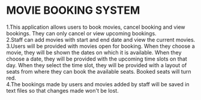# MOVIE BOOKING SYSTEM

1.This application allows users to book movies, cancel booking and view bookings. They can only cancel or view upcoming bookings.<br/>
2.Staff can add movies with start and end date and view the current movies.<br/>
3.Users will be provided with movies open for booking. When they choose a movie, they will be shown the dates on which it is available. When they choose a date, they will be 
 provided with the upcoming time slots on that day. When they select the time slot, they will be provided with a layout of seats from where they can book the available seats. 
 Booked seats will turn red.<br/>
4.The bookings made by users and movies added by staff will be saved in text files so that changes made won't be lost.
 
